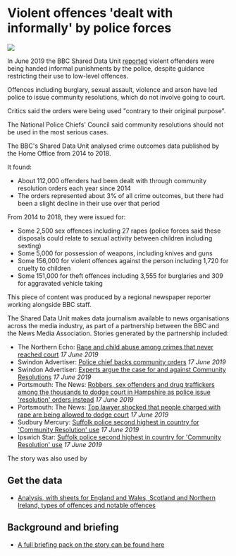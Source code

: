 # Violent offences 'dealt with informally' by police forces

![](https://ichef.bbci.co.uk/news/624/cpsprodpb/11523/production/_106174907_20190211_192230.jpg)

In June 2019 the BBC Shared Data Unit [reported](https://www.bbc.co.uk/news/uk-47697778) violent offenders were being handed informal punishments by the police, despite guidance restricting their use to low-level offences.

Offences including burglary, sexual assault, violence and arson have led police to issue community resolutions, which do not involve going to court.

Critics said the orders were being used "contrary to their original purpose".

The National Police Chiefs' Council said community resolutions should not be used in the most serious cases.

The BBC's Shared Data Unit analysed crime outcomes data published by the Home Office from 2014 to 2018.

It found:

- About 112,000 offenders had been dealt with through community resolution orders each year since 2014
- The orders represented about 3% of all crime outcomes, but there had been a slight decline in their use over that period

From 2014 to 2018, they were issued for:

- Some 2,500 sex offences including 27 rapes (police forces said these disposals could relate to sexual activity between children including sexting)
- Some 5,000 for possession of weapons, including knives and guns
- Some 156,000 for violent offences against the person including 1,720 for cruelty to children
- Some 151,000 for theft offences including 3,555 for burglaries and 309 for aggravated vehicle taking

This piece of content was produced by a regional newspaper reporter working alongside BBC staff.

The Shared Data Unit makes data journalism available to news organisations across the media industry, as part of a partnership between the BBC and the News Media Association. Stories generated by the partnership included:

* The Northern Echo: [Rape and child abuse among crimes that never reached court](https://www.thenorthernecho.co.uk/news/17709873.rape-and-child-abuse-among-crimes-that-never-reached-court/) *17 June 2019*
* Swindon Advertiser: [Police chief backs community orders](https://www.swindonadvertiser.co.uk/news/17710301.police-chief-backs-community-orders/) *17 June 2019*
* Swindon Advertiser: [Experts argue the case for and against Community Resolutions](https://www.swindonadvertiser.co.uk/news/17709806.experts-argue-the-case-for-and-against-community-resolutions/) *17 June 2019*
* Portsmouth: The News: [Robbers, sex offenders and drug traffickers among the thousands to dodge court in Hampshire as police issue 'resolution' orders instead](https://www.portsmouth.co.uk/news/crime/robbers-sex-offenders-and-drug-traffickers-among-the-thousands-to-dodge-court-in-hampshire-as-police-issue-resolution-orders-instead-1-8965168) *17 June 2019*
* Portsmouth: The News: [Top lawyer shocked that people charged with rape are being allowed to dodge court](https://www.portsmouth.co.uk/news/crime/top-lawyer-shocked-that-people-charged-with-rape-are-being-allowed-to-dodge-court-1-8965170) *17 June 2019* 
* Sudbury Mercury: [Suffolk police second highest in country for 'Community Resolution' use](https://www.sudburymercury.co.uk/news/suffolk-constabulary-deal-with-more-than-10-000-crimes-informally-1-6108511) *17 June 2019*
* Ipswich Star: [Suffolk police second highest in country for 'Community Resolution' use](https://www.ipswichstar.co.uk/news/suffolk-constabulary-deal-with-more-than-10-000-crimes-informally-1-6108511) *17 June 2019*





The story was also used by 

## Get the data 

* [Analysis, with sheets for England and Wales, Scotland and Northern Ireland, types of offences and notable offences](https://docs.google.com/spreadsheets/d/1Eg6j55s-PGzDSO_f5EGrHtsLJ1Yn8D2vE7oGXGsi1qg/edit#gid=134508249)

## Background and briefing

* [A full briefing pack on the story can be found here](https://docs.google.com/document/d/1m6dKUO2COY5QBpcnZ8JjuhsqJ1GIckq35QNwn9OIEdc/edit)
